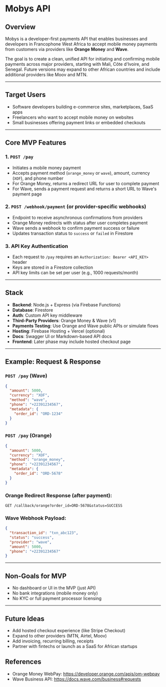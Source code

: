 # Mobys API

## Overview
Mobys is a developer-first payments API that enables businesses and developers in Francophone West Africa to accept mobile money payments from customers via providers like **Orange Money** and **Wave**.

The goal is to create a clean, unified API for initiating and confirming mobile payments across major providers, starting with Mali, Côte d'Ivoire, and Senegal. Future versions may expand to other African countries and include additional providers like Moov and MTN.

---

## Target Users
- Software developers building e-commerce sites, marketplaces, SaaS apps
- Freelancers who want to accept mobile money on websites
- Small businesses offering payment links or embedded checkouts

---

## Core MVP Features

### 1. `POST /pay`
- Initiates a mobile money payment
- Accepts payment method (`orange_money` or `wave`), amount, currency (`XOF`), and phone number
- For Orange Money, returns a redirect URL for user to complete payment
- For Wave, sends a payment request and returns a short URL to Wave's payment page

### 2. `POST /webhook/payment` (or provider-specific webhooks)
- Endpoint to receive asynchronous confirmations from providers
- Orange Money redirects with status after user completes payment
- Wave sends a webhook to confirm payment success or failure
- Updates transaction status to `success` or `failed` in Firestore

### 3. API Key Authentication
- Each request to `/pay` requires an `Authorization: Bearer <API_KEY>` header
- Keys are stored in a Firestore collection
- API key limits can be set per user (e.g., 1000 requests/month)

---

## Stack

- **Backend**: Node.js + Express (via Firebase Functions)
- **Database**: Firestore
- **Auth**: Custom API key middleware
- **Third-Party Providers**: Orange Money & Wave (v1)
- **Payments Testing**: Use Orange and Wave public APIs or simulate flows
- **Hosting**: Firebase Hosting + Vercel (optional)
- **Docs**: Swagger UI or Markdown-based API docs
- **Frontend**: Later phase may include hosted checkout page

---

## Example: Request & Response

### `POST /pay` (Wave)
```json
{
  "amount": 5000,
  "currency": "XOF",
  "method": "wave",
  "phone": "+22391234567",
  "metadata": {
    "order_id": "ORD-1234"
  }
}
```

### `POST /pay` (Orange)
```json
{
  "amount": 5000,
  "currency": "XOF",
  "method": "orange_money",
  "phone": "+22391234567",
  "metadata": {
    "order_id": "ORD-5678"
  }
}
```

### Orange Redirect Response (after payment):
```
GET /callback/orange?order_id=ORD-5678&status=SUCCESS
```

### Wave Webhook Payload:
```json
{
  "transaction_id": "txn_abc123",
  "status": "success",
  "provider": "wave",
  "amount": 5000,
  "phone": "+22391234567"
}
```

---

## Non-Goals for MVP
- No dashboard or UI in the MVP (just API)
- No bank integrations (mobile money only)
- No KYC or full payment processor licensing

---

## Future Ideas
- Add hosted checkout experience (like Stripe Checkout)
- Expand to other providers (MTN, Airtel, Moov)
- Add invoicing, recurring billing, receipts
- Partner with fintechs or launch as a SaaS for African startups

## References
- Orange Money WebPay: https://developer.orange.com/apis/om-webpay
- Wave Business API: https://docs.wave.com/business#requests